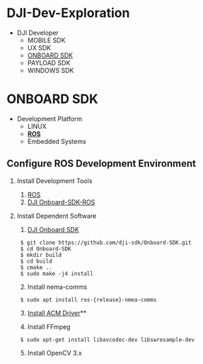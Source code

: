 # DJI-Dev-Exploration

- DJI Developer
	- MOBILE SDK
	- UX SDK
	- [ONBOARD SDK](https://developer.dji.com/onboard-sdk/)
	- PAYLOAD SDK
	- WINDOWS SDK

# ONBOARD SDK

- Development Platform
	- LINUX
	- **[ROS](https://developer.dji.com/onboard-sdk/documentation/quickstart/development-environment.html#configure-ros-development-environment)**
	- Embedded Systems

## Configure ROS Development Environment

1. Install Development Tools
	1. [ROS](https://emanual.robotis.com/docs/en/platform/turtlebot3/quick-start/#pc-setup)
	2. [DJI Onboard-SDK-ROS](https://github.com/dji-sdk/Onboard-SDK-ROS)
	
2. Install Dependent Software
	1. [DJI Onboard SDK](https://github.com/dji-sdk/Onboard-SDK)
	```
	 $ git clone https://github.com/dji-sdk/Onboard-SDK.git
	 $ cd Onboard-SDK
	 $ mkdir build
	 $ cd build
	 $ cmake ..
	 $ sudo make -j4 install
	```
	
	2. Install nema-comms
	```
	 $ sudo apt install ros-{release}-nmea-comms
	```
	
	3. [Install ACM Driver](https://github.com/jetsonhacks/installACMModule)**
	
	4. Install FFmpeg
	```
	 $ sudo apt-get install libavcodec-dev libswresample-dev
	```
	
	5. Install OpenCV 3.x
	
<!--- echo "# DJI-Dev-Exploration" >> README.md-->
<!--- git init-->
<!--- git add README.md-->
<!--- git commit -m "first commit"-->
<!--- git branch -M main-->
<!--- git remote add origin https://github.com/KhairulIzwan/DJI-Dev-Exploration.git-->
<!--- git push -u origin main-->
